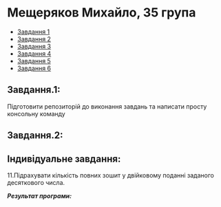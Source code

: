 #  Мещеряков Михайло, 35 група
+ [Завдання 1](#Завдання01)
+ [Завдання 2](#Завдання02)
+ [Завдання 3](#Завдання03)
+ [Завдання 4](#Завдання04)
+ [Завдання 5](#Завдання05)
+ [Завдання 6](#Завдання06)

## Завдання.1:
Підготовити репозиторій до виконання завдань та написати просту консольну команду

## Завдання.2:
## Індивідуальне завдання:

11.Підрахувати кількість повних зошит у двійковому поданні заданого десяткового числа.

***Результат програми:***
